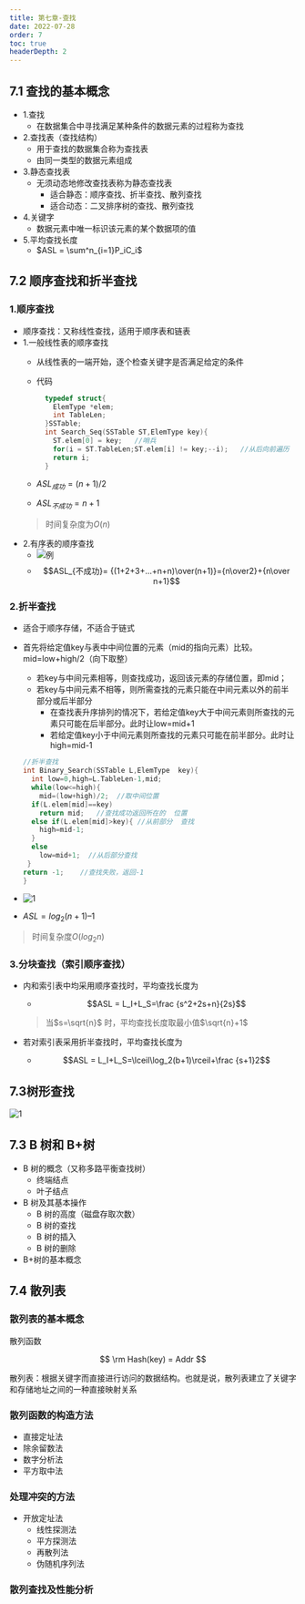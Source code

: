 ```yaml
---
title: 第七章-查找
date: 2022-07-28
order: 7
toc: true
headerDepth: 2
---
```


## 7.1 查找的基本概念

- 1.查找
  - 在数据集合中寻找满足某种条件的数据元素的过程称为查找
- 2.查找表（查找结构）
  - 用于查找的数据集合称为查找表
  - 由同一类型的数据元素组成
- 3.静态查找表
  - 无须动态地修改查找表称为静态查找表
    - 适合静态：顺序查找、折半查找、散列查找
    - 适合动态：二叉排序树的查找、散列查找
- 4.关键字
  - 数据元素中唯一标识该元素的某个数据项的值
- 5.平均查找长度
  - $ASL = \sum^n_{i=1}P_iC_i$

## 7.2 顺序查找和折半查找

### 1.顺序查找

- 顺序查找：又称线性查找，适用于顺序表和链表
- 1.一般线性表的顺序查找
  - 从线性表的一端开始，逐个检查关键字是否满足给定的条件
  - 代码

    ```cpp
      typedef struct{
        ElemType *elem;
        int TableLen;
      }SSTable;
      int Search_Seq(SSTable ST,ElemType key){
        ST.elem[0] = key;   //哨兵
        for(i = ST.TableLen;ST.elem[i] != key;--i);   //从后向前遍历
        return i;
      }
    ```

  - $ASL_{成功}= (n+1)/2$
  - $ASL_{不成功}= n+1$
  >时间复杂度为$O(n)$
- 2.有序表的顺序查找
  - ![例](https://img1.imgtp.com/2022/10/14/dFtxVihY.png)
  - $$ASL_{不成功}= {(1+2+3+...+n+n)\over(n+1)}={n\over2}+{n\over n+1}$$

### 2.折半查找

- 适合于顺序存储，不适合于链式
- 首先将给定值key与表中中间位置的元素（mid的指向元素）比较。mid=low+high/2（向下取整）
  - 若key与中间元素相等，则查找成功，返回该元素的存储位置，即mid；
  - 若key与中间元素不相等，则所需查找的元素只能在中间元素以外的前半部分或后半部分
    - 在查找表升序排列的情况下，若给定值key大于中间元素则所查找的元素只可能在后半部分。此时让low=mid+1
    - 若给定值key小于中间元素则所查找的元素只可能在前半部分。此时让high=mid-1

  ```cpp
  //折半查找
  int Binary_Search(SSTable L,ElemType  key){
    int low=0,high=L.TableLen-1,mid;
    while(low<=high){
      mid=(low+high)/2;  //取中间位置
    if(L.elem[mid]==key) 
      return mid;   //查找成功返回所在的  位置
    else if(L.elem[mid]>key){ //从前部分  查找
      high=mid-1;
    }
    else
      low=mid+1;  //从后部分查找
   }
  return -1;    //查找失败，返回-1
  }
  ```

- ![1](https://img1.imgtp.com/2022/10/14/1YUcmwki.png)
- $ASL=log_2(n+1)–1$

> 时间复杂度$O(log_2 n)$

### 3.分块查找（索引顺序查找）

- 内和索引表中均采用顺序查找时，平均查找长度为
  - $$ASL = L_I+L_S=\frac {s^2+2s+n}{2s}$$

  > 当$s=\sqrt{n}$ 时，平均查找长度取最小值$\sqrt{n}+1$
- 若对索引表采用折半查找时，平均查找长度为
  - $$ASL = L_I+L_S=\lceil\log_2(b+1)\rceil+\frac {s+1}2$$

<!-- ### 习题

- 2 由n个数据元素组成的两个表：一个递增有序，一个无序。采用顺序查找算法，对有序表从头开始查找，发现当前元素已不小于待查元素时，停止查找，确定查找不成功，已知查找任一元素的概率是相同的，则在两种表中成功查找
  A 平均时间后者小
  B 平均时间两者相同
  C 平均时间前者小
  D 无法确定→B
- 8【2010】已知一个长度为16的顺序表L，其元素按关键字有序排列，若采用折半查找法查找一个L中不存在的元素，则关键字的比较次数最多是→5
- 13
- 14
- 15【2017】
- 20【2015】
- 24【2016】
- 综合题5【2013】 -->
## 7.3树形查找
![1](https://img1.imgtp.com/2022/10/14/3nScxAyb.png)
## 7.3 B 树和 B+树

- B 树的概念（又称多路平衡查找树）
  - 终端结点
  - 叶子结点
- B 树及其基本操作
  - B 树的高度（磁盘存取次数）
  - B 树的查找
  - B 树的插入
  - B 树的删除
- B+树的基本概念

## 7.4 散列表

### 散列表的基本概念

散列函数

$$
\rm Hash(key) = Addr
$$

散列表：根据关键字而直接进行访问的数据结构。也就是说，散列表建立了关键字和存储地址之间的一种直接映射关系

### 散列函数的构造方法

- 直接定址法
- 除余留数法
- 数字分析法
- 平方取中法

### 处理冲突的方法

- 开放定址法
  - 线性探测法
  - 平方探测法
  - 再散列法
  - 伪随机序列法

### 散列查找及性能分析